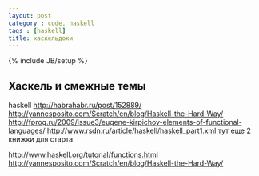 ```yaml
---
layout: post
category : code, haskell
tags : [haskell]
title: хаскельдоки
---
```

{% include JB/setup %}


## Хаскель и смежные темы

haskell
http://habrahabr.ru/post/152889/
http://yannesposito.com/Scratch/en/blog/Haskell-the-Hard-Way/
http://fprog.ru/2009/issue3/eugene-kirpichov-elements-of-functional-languages/
http://www.rsdn.ru/article/haskell/haskell_part1.xml
тут еще 2 книжки для старта

http://www.haskell.org/tutorial/functions.html
http://yannesposito.com/Scratch/en/blog/Haskell-the-Hard-Way/
